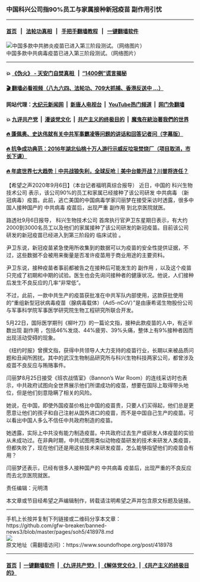### 中国科兴公司指90%员工与家属接种新冠疫苗 副作用引忧
------------------------

#### [首页](https://github.com/gfw-breaker/banned-news3/blob/master/README.md) &nbsp;&nbsp;|&nbsp;&nbsp; [法轮功真相](https://github.com/begood0513/basic/blob/master/README.md)  &nbsp;&nbsp;|&nbsp;&nbsp; [手把手翻墙教程](https://github.com/gfw-breaker/guides/wiki)  &nbsp;&nbsp;|&nbsp;&nbsp; [一键翻墙软件](https://github.com/gfw-breaker/nogfw/blob/master/README.md)  



<div><img alt="中国多款中共肺炎疫苗已进入第三阶段测试。（网络图片）" src="https://img.soundofhope.org/2020-08/thumb_640_360_20200819102426315-1598710071644.jpg"/>
<br/><figcaption class="caption">
 中国多款中共病毒疫苗已进入第三阶段测试。（网络图片）
</figcaption></div><hr/>

#### 💥 [《伪火》 - 天安门自焚真相 ](http://141.164.51.119:10000/videos/blog/weihuo.html)&nbsp; |&nbsp; [“1400例”谎言揭秘  ](http://141.164.51.119:10000/videos/blog/jiexi1400.html)

#### [ 🎬  翻墙必看视频（八九六四、法轮功、709大抓捕、香港反送中 ...）](https://github.com/gfw-breaker/links/blob/master/banned.md)

#### 网站代理：[大纪元新闻网](http://167.172.10.89:10080/gb/) &nbsp;|&nbsp; [新唐人电视台](http://167.172.10.89:8808/gb/)  &nbsp;|&nbsp; [YouTube热门频道](http://158.247.203.241/youtube.html) &nbsp;|&nbsp; [网门免翻墙](http://158.247.203.241:11000/show.aspx?name=ogHome)

#### 💥 [九评共产党](http://141.164.51.119:10000/videos/res/jiuping/)&nbsp; |&nbsp; [漫谈党文化](http://141.164.51.119:10000/videos/res/mtdwh/)&nbsp; |&nbsp; [共产主义的终极目的](http://141.164.51.119:10000/videos/res/zjmd/)&nbsp; |&nbsp; [魔鬼在統治著我們的世界](http://141.164.51.119:10000/videos/res/TheSpecter/)  

#### [ 🔥  蓬佩奥、史达伟就有关中共军事霸凌等问题的讲话和回答记者问（字幕版）](http://141.164.51.119:10000/videos/news/pompeo7.html)

#### [ 🔥  抗争成功典范：2016年湖北仙桃十万人游行示威反垃圾焚烧厂（项目取消，市长下课）](http://141.164.51.119:10000/videos/news/xiantao.html)

#### [ 🔥  年底世界七大趋势｜中共战狼失利，全球反呛｜美中台能开战？川普将连任？](http://141.164.51.119:10000/videos/news/tanghao02.html)

<div><div class="Content__Wrapper sc-1bvya0-0 grZQxZ">
 <p class="meta-top">
  <span class="meta">
   【希望之声2020年9月6日】（本台记者福明真综合报导）
  </span>
  近日，中国的
  <ok href="/term/369517">
   科兴生物技术公司
  </ok>
  表示，该公司90%的员工和家属已经接种了该公司研发
  <ok href="/term/248971">
   中共病毒
  </ok>
  （新冠病毒）疫苗。此前，逃亡美国的中国病毒学家闫丽梦在接受采访时透露，很多中国人接种国产的
  <ok href="/term/248971">
   中共病毒
  </ok>
  疫苗后，出现严重
  <ok href="/term/20566">
   副作用
  </ok>
  到北京医院就医。
 </p>
 <p>
  路透社9月6日报导，
  <ok href="/term/369517">
   科兴生物技术公司
  </ok>
  首席执行官尹卫东星期日表示，有大约2000到3000名员工以及他们的家属接种了该公司研发的新冠疫苗。目前该公司研发的新冠疫苗已经进入到第三阶段的
  <ok href="/term/64951">
   临床试验
  </ok>
  。
 </p>
 <div class="AD_Embed__Wrap-sc-1xslmin-0 igMuqX module desktop">
  <div>
  </div>
 </div>
 <p>
  尹卫东说，新冠疫苗紧急使用所收集到的数据可以为疫苗的安全性提供证据，不过，这些数据不会被用来衡量是否准许疫苗用于商业用途的主要资料。
 </p>
 <p>
  尹卫东说，接种疫苗者事前都被告之在接种后可能发生的
  <ok href="/term/20566">
   副作用
  </ok>
  ，以及这个疫苗只完成了初期和中期的试验。医生也会先询问接种者的健康状况。他说，人们接种后发生不良反应的几率“非常低”。
 </p>
 <p>
  不过，此前，一款中共生产的疫苗获批准在中共军队内部使用，这款获批使用的“重组新型冠状病毒疫苗（腺病毒载体）（Ad5-nCoV）”是由康希诺生物股份公司与军事科学院军事医学研究院生物工程研究所联合开发。
 </p>
 <p>
  5月22日，国际医学期刊《柳叶刀》的一篇论文指，接种此款疫苗的人中，有近半数出现
  <ok href="/term/20566">
   副作用
  </ok>
  ，包括46%发烧、44%疲劳、39%头痛，整体上有9%接种者因而出现活动受碍的现象。
 </p>
 <p>
  《纽约时报》曾撰文指，获得中共领导人大力支持的疫苗行业，长期以来被品质问题和丑闻所困扰。其中的武汉生物制品研究所与科兴生物科技两家公司，都曾涉及疫苗不良反应与贿赂事件。
 </p>
 <p>
  闫丽梦8月25日接受《班农战情室》（Bannon’s War Room）的连线采访时也表示，中共政府试图向全世界展示他们所谓成功的疫苗，想要在国际上取得带头地位，但是他们刻意隐瞒了相关的风险。
 </p>
 <p>
  她说，在中国，即使外国疫苗价格比中国的疫苗贵，只要人们买得起，他们总是更愿意让他们的孩子和自己注射从国外进口的疫苗，而不是中国自己生产的疫苗。可以看出中国人多么不信任中共政府制造的疫苗。
 </p>
 <p>
  她透露，实际上中共没有能力制造疫苗。中共政府过去生产或研发人体疫苗的实验从未成功过。在非典时期，中共试图用类似动物疫苗研发的技术来研发人类疫苗，但都失败了，现在他们还是用这些技术来研发疫苗，怎么能够指望他们的疫苗会有用？
 </p>
 <p>
  闫丽梦还表示，已经有很多人接种国产的
  <ok href="/term/248971">
   中共病毒
  </ok>
  疫苗后，出现严重的不良反应而去北京医院就医。
 </p>
 <p class="meta-btm">
  责任编辑：元明清
 </p>
 <p class="meta-btm">
  本文章或节目经希望之声编辑制作，转载请注明希望之声并包含原文标题及链接。
 </p>
</div>
</div>
<hr/>
手机上长按并复制下列链接或二维码分享本文章：<br/>
https://github.com/gfw-breaker/banned-news3/blob/master/pages/soh5/418978.md <br/>
<a href='https://github.com/gfw-breaker/banned-news3/blob/master/pages/soh5/418978.md'><img src='https://github.com/gfw-breaker/banned-news3/blob/master/pages/soh5/418978.md.png'/></a> <br/>
原文地址（需翻墙访问）：https://www.soundofhope.org/post/418978


------------------------
#### [首页](https://github.com/gfw-breaker/banned-news3/blob/master/README.md) &nbsp;|&nbsp; [一键翻墙软件](https://github.com/gfw-breaker/nogfw/blob/master/README.md) &nbsp;| [《九评共产党》](https://github.com/gfw-breaker/9ping.md/blob/master/README.md#九评之一评共产党是什么) | [《解体党文化》](https://github.com/gfw-breaker/jtdwh.md/blob/master/README.md) | [《共产主义的终极目的》](https://github.com/gfw-breaker/gczydzjmd.md/blob/master/README.md)


<img src='http://gfw-breaker.win/banned-news3/pages/soh5/418978.md' width='0px' height='0px'/>